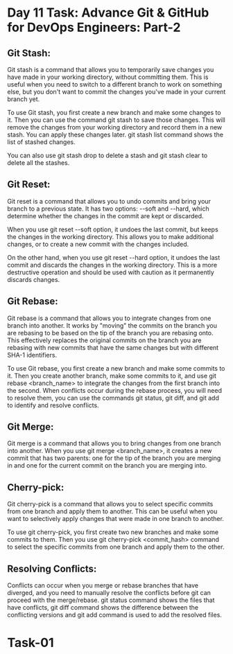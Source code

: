 # Day 11 Task: Advance Git & GitHub for DevOps Engineers: Part-2

## Git Stash:
Git stash is a command that allows you to temporarily save changes you have made in your working directory, without committing them. This is useful when you need to switch to a different branch to work on something else, but you don't want to commit the changes you've made in your current branch yet.

To use Git stash, you first create a new branch and make some changes to it. Then you can use the command git stash to save those changes. This will remove the changes from your working directory and record them in a new stash. You can apply these changes later. git stash list command shows the list of stashed changes.

You can also use git stash drop to delete a stash and git stash clear to delete all the stashes.

## Git Reset:
Git reset is a command that allows you to undo commits and bring your branch to a previous state. It has two options: --soft and --hard, which determine whether the changes in the commit are kept or discarded.

When you use git reset --soft option, it undoes the last commit, but keeps the changes in the working directory. This allows you to make additional changes, or to create a new commit with the changes included.

On the other hand, when you use git reset --hard option, it undoes the last commit and discards the changes in the working directory. This is a more destructive operation and should be used with caution as it permanently discards changes.

## Git Rebase:
Git rebase is a command that allows you to integrate changes from one branch into another. It works by "moving" the commits on the branch you are rebasing to be based on the tip of the branch you are rebasing onto. This effectively replaces the original commits on the branch you are rebasing with new commits that have the same changes but with different SHA-1 identifiers.

To use Git rebase, you first create a new branch and make some commits to it. Then you create another branch, make some commits to it, and use git rebase <branch_name> to integrate the changes from the first branch into the second. When conflicts occur during the rebase process, you will need to resolve them, you can use the commands git status, git diff, and git add to identify and resolve conflicts.

## Git Merge:
Git merge is a command that allows you to bring changes from one branch into another. When you use git merge <branch_name>, it creates a new commit that has two parents: one for the tip of the branch you are merging in and one for the current commit on the branch you are merging into.

## Cherry-pick:
Git cherry-pick is a command that allows you to select specific commits from one branch and apply them to another. This can be useful when you want to selectively apply changes that were made in one branch to another.

To use git cherry-pick, you first create two new branches and make some commits to them. Then you use git cherry-pick <commit_hash> command to select the specific commits from one branch and apply them to the other.

## Resolving Conflicts:
Conflicts can occur when you merge or rebase branches that have diverged, and you need to manually resolve the conflicts before git can proceed with the merge/rebase.
git status command shows the files that have conflicts, git diff command shows the difference between the conflicting versions and git add command is used to add the resolved files.


# Task-01 


